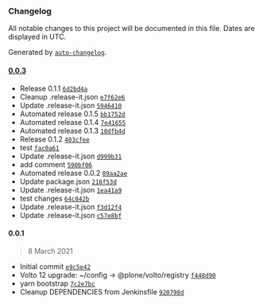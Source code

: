 ### Changelog

All notable changes to this project will be documented in this file. Dates are displayed in UTC.

Generated by [`auto-changelog`](https://github.com/CookPete/auto-changelog).

#### [0.0.3](https://github.com/valentinab25/volto-test-addon/compare/0.0.1...0.0.3)

- Release 0.1.1 [`6d2bd4a`](https://github.com/valentinab25/volto-test-addon/commit/6d2bd4a7823f5632c13c3c0c0b246888d7d03726)
- Cleanup .release-it.json [`e7f62e6`](https://github.com/valentinab25/volto-test-addon/commit/e7f62e66430c864885fe5d60090fd8f9e0479ccd)
- Update .release-it.json [`5946410`](https://github.com/valentinab25/volto-test-addon/commit/594641008c0134847beb5a3fd0c9d0afdae184a6)
- Automated release 0.1.5 [`bb1752d`](https://github.com/valentinab25/volto-test-addon/commit/bb1752db29515df4d171a3a34139faccabf27098)
- Automated release 0.1.4 [`7e41655`](https://github.com/valentinab25/volto-test-addon/commit/7e4165508d7fe6c9b69ca8628fa104bc35cb868b)
- Automated release 0.1.3 [`10dfb4d`](https://github.com/valentinab25/volto-test-addon/commit/10dfb4d3a0da05cbd7b010231369dc22f8958667)
- Release 0.1.2 [`403cfee`](https://github.com/valentinab25/volto-test-addon/commit/403cfeed84b939f6ee7d8dfa3604b206c0022aa3)
- test [`fac0a61`](https://github.com/valentinab25/volto-test-addon/commit/fac0a61ad2b3a9051be4b65412baf2ac595317de)
- Update .release-it.json [`d999b31`](https://github.com/valentinab25/volto-test-addon/commit/d999b31e44001d3d65021df445a335120385a691)
- add comment [`590bf06`](https://github.com/valentinab25/volto-test-addon/commit/590bf066f5e3b2610fd087ae08a78922357a1eff)
- Automated release 0.0.2 [`89aa2ae`](https://github.com/valentinab25/volto-test-addon/commit/89aa2ae5a31ee0c7c754460641c96a7a161d380a)
- Update package.json [`216f53d`](https://github.com/valentinab25/volto-test-addon/commit/216f53d3b5986e5a05d4babb0754960711a2cc47)
- Update .release-it.json [`1ea41a9`](https://github.com/valentinab25/volto-test-addon/commit/1ea41a9b36e6ea5d9c0b629d1c121e3498200c71)
- test changes [`64c842b`](https://github.com/valentinab25/volto-test-addon/commit/64c842b90d18014e6d04420818c475fa2b1e7cb9)
- Update .release-it.json [`f3d12f4`](https://github.com/valentinab25/volto-test-addon/commit/f3d12f47b37c9ac236f2db2de40ba17d7f1de7fe)
- Update .release-it.json [`c57e8bf`](https://github.com/valentinab25/volto-test-addon/commit/c57e8bf2dfecf0cfddae173ead57a24fa171467b)

#### 0.0.1

> 8 March 2021

- Initial commit [`e9c5e42`](https://github.com/valentinab25/volto-test-addon/commit/e9c5e42a95e35a5f74ce94e263c481dcd5a78ddf)
- Volto 12 upgrade: ~/config -&gt; @plone/volto/registry [`f448d90`](https://github.com/valentinab25/volto-test-addon/commit/f448d902e3abb56290a9fbad8b2029ed32fbfa52)
- yarn bootstrap [`7c2e7bc`](https://github.com/valentinab25/volto-test-addon/commit/7c2e7bce609522ee493d0d73d5ec1d672dd9f20d)
- Cleanup DEPENDENCIES from Jenkinsfile [`920798d`](https://github.com/valentinab25/volto-test-addon/commit/920798dd50f8874f7682be553be55c20917e2448)
